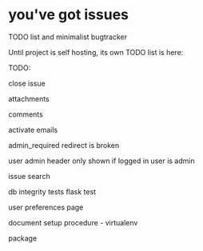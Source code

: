 you've got issues
====

TODO list and minimalist bugtracker

Until project is self hosting, its own TODO list is here:


TODO:

close issue

attachments

comments

activate emails

admin_required redirect is broken

user admin header only shown if logged in user is admin

issue search

db integrity tests
flask test

user preferences page

document setup procedure - virtualenv

package


